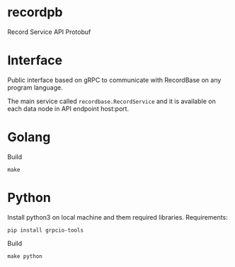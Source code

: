 # recordpb

Record Service API Protobuf

# Interface

Public interface based on gRPC to communicate with RecordBase on any program language.

The main service called `recordbase.RecordService` and it is available on each data node in API endpoint host:port.

# Golang

Build
```
make
```

# Python

Install python3 on local machine and them required libraries.
Requirements:
```
pip install grpcio-tools
```

Build
```
make python
```

